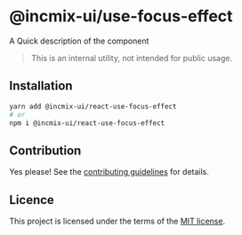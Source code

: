 # @incmix-ui/use-focus-effect

A Quick description of the component

> This is an internal utility, not intended for public usage.

## Installation

```sh
yarn add @incmix-ui/react-use-focus-effect
# or
npm i @incmix-ui/react-use-focus-effect
```

## Contribution

Yes please! See the
[contributing guidelines](https://github.com/chakra-ui/chakra-ui/blob/master/CONTRIBUTING.md)
for details.

## Licence

This project is licensed under the terms of the
[MIT license](https://github.com/chakra-ui/chakra-ui/blob/master/LICENSE).
